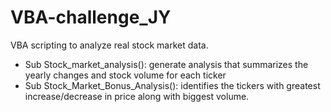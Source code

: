 # VBA-challenge_JY

VBA scripting to analyze real stock market data. 
* Sub Stock_market_analysis(): generate analysis that summarizes the yearly changes and stock volume for each ticker
* Sub Stock_Market_Bonus_Analysis(): identifies the tickers with greatest increase/decrease in price along with biggest volume.

